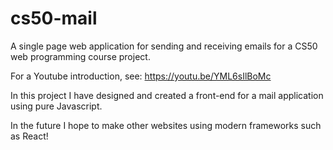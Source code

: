 # cs50-mail
A single page web application for sending and receiving emails for a CS50 web programming course project.

For a Youtube introduction, see: https://youtu.be/YML6sIlBoMc

In this project I have designed and created a front-end for a mail application using pure Javascript. 

In the future I hope to make other websites using modern frameworks such as React!
